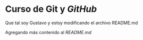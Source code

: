 # Curso de Git y _GitHub_

Que tal soy Gustavo y estoy modificando el archivo README.md

Agregando más contenido al _README.md_